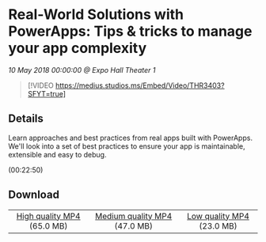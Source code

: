 # Real-World Solutions with PowerApps: Tips & tricks to manage your app complexity

*10 May 2018 00:00:00 @ Expo Hall Theater 1*

> [!VIDEO https://medius.studios.ms/Embed/Video/THR3403?SFYT=true]

## Details

<p>Learn approaches and best practices from real apps built with PowerApps. We'll look into a set of best practices to ensure your app is maintainable, extensible and easy to debug.</p> (00:22:50)

## Download

||||
|:--:|:----:|:-:|
|[High quality MP4](https://sec.ch9.ms/ch9/9b99/bb9ea87a-1233-4574-a6db-615bb9429b99/THR3403_high.mp4) (65.0 MB)|[Medium quality MP4](https://sec.ch9.ms/ch9/9b99/bb9ea87a-1233-4574-a6db-615bb9429b99/THR3403_mid.mp4) (47.0 MB)|[Low quality MP4](https://sec.ch9.ms/ch9/9b99/bb9ea87a-1233-4574-a6db-615bb9429b99/THR3403.mp4) (23.0 MB)|